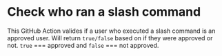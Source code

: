 # Check who ran a slash command 

This GitHub Action valides if a user who executed a slash command is an approved user. Will return `true/false` based on if they were approved or not. `true` === approved and `false` === not approved.

